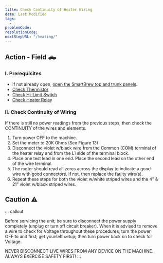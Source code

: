 ```yaml
---
title: Check Continuity of Heater Wiring
date: Last Modified 
tags:
  - 
problemCode: 
resolutionCode: 
nextStepURL: "/heating/"
---
```

## Action - Field 🛻

### I. Prerequisites

- If not already open, [open the SmartBrew top and trunk panels](/smartbrew/kb/open-smartbrew/).
- [Check Thermistor](/smartbrew/kb/check-thermistor/)
- [Check Hi-Limit Switch](/smartbrew/kb/check-hi-limit/)
- [Check Heater Relay](/smartbrew/kb/check-heater-relay/)

### II. Check Continuity of Wiring

If there is still no power readings from the previous steps, then check the CONTINUITY of the wires and elements.

1. Turn power OFF to the machine.
2. Set the meter to 20K Ohms (See Figure 13)
3. Disconnect the violet w/black wire from the Common (COM) terminal of the heater relay and from the L1 side of the terminal block.
4. Place one test lead in one end. Place the second lead on the other end of the wire terminal.
5. The meter should read all zeros across the display to indicate a good wire with good connectors. If not, then replace the faulty wire(s).
6. Repeat these steps for both the violet w/white striped wires and the 4” & 21” violet w/black striped wires.


##  Caution ⚠️

::: callout

Before servicing the unit; be sure to disconnect the power supply completely (unplug or turn off circuit breaker). When it is advised to remove a wire to check for Voltage throughout these procedures, turn the power OFF to unit first; get yourself setup; then turn power back on to check for Voltage.

NEVER DISCONNECT LIVE WIRES FROM ANY DEVICE ON THE MACHINE. ALWAYS EXERCISE SAFETY FIRST!
:::

